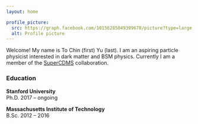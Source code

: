```yaml
---
layout: home

profile_picture:
  src: https://graph.facebook.com/10156285049399678/picture?type=large
  alt: Profile picture
---
```


<p>
  Welcome! My name is To Chin (first) Yu (last). I am an aspiring particle physicist interested in dark matter and BSM physics. Currently I am a member of the <a href="https://supercdms.slac.stanford.edu/">SuperCDMS</a> collaboration.
</p>

<h3>Education</h3>

<b>Stanford University</b> <br />
Ph.D. 2017 – ongoing

<b>Massachusetts Institute of Technology</b> <br />
B.Sc. 2012 – 2016
